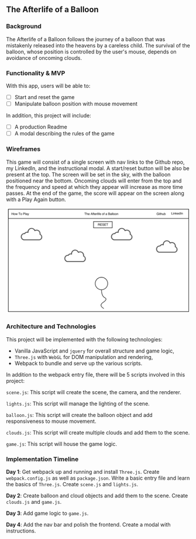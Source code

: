 ## The Afterlife of a Balloon

### Background

The Afterlife of a Balloon follows the journey of a balloon that was mistakenly released into the heavens by a careless child. The survival of the balloon, whose position is controlled by the user's mouse, depends on avoidance of oncoming clouds.

### Functionality & MVP  

With this app, users will be able to:

- [ ] Start and reset the game
- [ ] Manipulate balloon position with mouse movement

In addition, this project will include:

- [ ] A production Readme
- [ ] A modal describing the rules of the game

### Wireframes

This game will consist of a single screen with nav links to the Github repo, my LinkedIn, and the instructional modal. A start/reset button will be also be present at the top. The screen will be set in the sky, with the balloon positioned near the bottom. Oncoming clouds will enter from the top and the frequency and speed at which they appear will increase as more time passes. At the end of the game, the score will appear on the screen along with a Play Again button.

![wireframes](photos/wireframe.png)

### Architecture and Technologies

This project will be implemented with the following technologies:

- Vanilla JavaScript and `jquery` for overall structure and game logic,
- `Three.js` with `WebGL` for DOM manipulation and rendering,
- Webpack to bundle and serve up the various scripts.

In addition to the webpack entry file, there will be 5 scripts involved in this project:

`scene.js`: This script will create the scene, the camera, and the renderer.

`lights.js`: This script will manage the lighting of the scene.

`balloon.js`: This script will create the balloon object and add responsiveness to mouse movement.

`clouds.js`: This script will create multiple clouds and add them to the scene.

`game.js`: This script will house the game logic.

### Implementation Timeline

**Day 1**: Get webpack up and running and install `Three.js`.  Create `webpack.config.js` as well as `package.json`. Write a basic entry file and learn the basics of `Three.js`. Create `scene.js` and `lights.js`.

**Day 2**: Create balloon and cloud objects and add them to the scene. Create `clouds.js` and `game.js`.

**Day 3**: Add game logic to `game.js`.

**Day 4**: Add the nav bar and polish the frontend. Create a modal with instructions.
